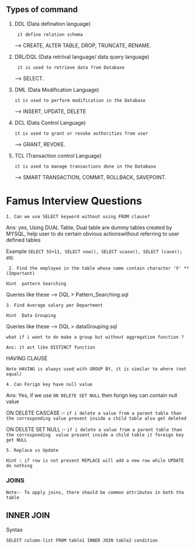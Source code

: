 ## Types of command

1. DDL (Data defination language)

    ``` it define relation schema```

    --> CREATE, ALTER TABLE, DROP, TRUNCATE, RENAME.

2. DRL/DQL (Data retriival language/ data query language)

    ``` it is used to retrieve data from Database```

    --> SELECT.

3. DML (Data Modification Language)

    ``` it is used to perform modification in the Database ```

    --> INSERT, UPDATE, DELETE

4. DCL (Data Control Language)

    ``` it is used to grant or revoke authorities from user ```

    --> GRANT, REVOKE.

5. TCL (Transaction control Language)

    ``` it is used to manage transactions done in the Database ```

    --> SMART TRANSACTION, COMMIT, ROLLBACK, SAVEPOINT.




# Famus Interview Questions

``` 1. Can we use SELECT keyword without using FROM clause? ```

Ans: yes, Using DUAL Table, Dual table are dummy tables created by MYSQL, help user to do certain obvious actionswithout referring to user defined tables 

Example ``` SELECT 55+11, SELECT now(), SELECT ucase(), SELECT lcase(); ``` etc


``` 2. Find the employee in the table whose name contain character 'V' **(Important)```

    Hint  pattern Searching 

Queries like these -->   DQL > Pattern_Searching.sql

``` 3. Find Average salary per Department ```

    Hint  Data Grouping 

Queries like these -->  DQL > dataGrouping.sql

    
 ``` what if i want to do make a group but without aggregation function ? ```

    Ans: it act like DISTINCT function 

HAVING CLAUSE

    Note HAVING is always used with GROUP BY, it is similar to where (not equal)

``` 4. Can Forign key have null value ```

Ans:  Yes, if we use ``` ON DELETE SET NULL ``` then forign key can contain null value


ON DELETE CASCASE :- ``` if i delete a value from a parent table than the corrosponding value present inside a child table also get deleted ```

ON DELETE SET NULL :- ``` if i delete a value from a parent table than the corrosponding  value present inside a child table it foreign key get NULL ```

``` 5. Replace vs Update ```

    Hint : if row is not present REPLACE will add a new row while UPDATE do nothing

### JOINS

    Note:- To apply joins, there should be common attributes in both tha table

## INNER JOIN

Syntax

``` SELECT column-list FROM table1 INNER JOIN table2 condition ```
